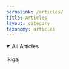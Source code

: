 ```yaml
---
permalink: /articles/
title: Articles
layout: category
taxonomy: articles
---
```


<details open>
<summary>All Articles</summary>
<br>
<a src="/_posts/ikigai.html">Ikigai</a>
</details>
